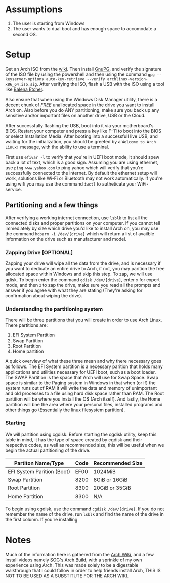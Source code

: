 # Assumptions
1.  The user is starting from Windows
2.  The user wants to dual boot and has enough space to accomodate a second OS.

# Setup
Get an Arch ISO from the [wiki](https://wiki.archlinux.org/title/Installation_guide). Then install [GnuPG](https://gnupg.org/download/), and verify the signature of the ISO file by using the powershell and then using the command ```gpg --keyserver-options auto-key-retrieve --verify archlinux-version-x86_64.iso.sig```. After verifying the ISO, flash a USB with the ISO using a tool like [Balena Etcher](https://etcher.balena.io/).

Also ensure that when using the Windows Disk Manager utility, there is a decent chunk of *FREE* unallocated space in the drive you want to install Arch on. Also before you do ANY partitioning, make sure you back up any sensitive and/or important files on another drive, USB or the Cloud.

After successfully flashing the USB, boot into it via your motherboard's BIOS. Restart your computer and press a key like F-11 to boot into the BIOS or select Installation Media. After booting into a successfull live USB, and waiting for the initialization, you should be greeted by a `Welcome to Arch Linux!` message, with the ability to use a terminal.

First use `efivar -l` to verify that you're in UEFI boot mode, it should spew back a lot of text, which is a good sign. Assuming you are using ethernet, use `ping www.yahoo.com` to ping yahoo which will verify that you're successfully connected to the internet. By default the ethernet setup will work, solutions like Wi-Fi or Bluetooth may not work automatically. If you're using wifi you may use the command `iwctl` to autheticate your WiFi- service.

## Partitioning and a few things

After verifying a working internet connection, use `lsblk` to list all the connected disks and proper partitions on your computer. If you cannot tell immediately by size which drive you'd like to install Arch on, you may use the command `hdparm -i /dev/[drive]` which will return a list of availble information on the drive such as manufacturer and model. 

### Zapping Drive [OPTIONAL]
Zapping your drive will wipe all the data from the drive, and is necessary if you want to dedicate an entire drive to Arch, if not, you may parition the free allocated space within Windows and skip this step. To zap, we will use gdisk. To begin enter the command `gdisk /dev/[drive]`, enter `x` for expert mode, and then `z` to zap the drive, make sure you read all the prompts and answer if you agree with what they are stating (They're asking for confirmation about wiping the drive).

### Understanding the partitioning system
There will be three partitions that you will create in order to use Arch Linux. There partitions are:
1.  EFI System Partition
2.  Swap Partition
3.  Root Partition
4.  Home partition

A quick overview of what these three mean and why there necessary goes as follows. The EFI System partition is a necessary parition that holds many applications and utilities necessary for UEFI boot, such as a boot loader. The SWAP Partition is the space that Arch will use for Swap Space. Swap space is similar to the Paging system in Windows in that when (or if) the system runs out of RAM it will write the data and memory of unimportant and old processes to a file using hard disk space rather than RAM. The Root partition will be where you install the OS (Arch itself). And lastly, the Home partition will bne the area where your personal files, installed programs and other things go (Essentially the linux filesystem partition).

### Starting

We will partition using cgdisk. Before starting the cgdisk utility, keep this table in mind, it has the type of space created by cgdisk and their respective codes, as well as recommended size, this will be useful when we begin the actual partitioning of the drive.

| Partiton Name/Type      | Code | Recommended Size |
| ----------- | ----------- | ---------------- |
| EFI System Parition (Boot) | EF00 | 1024MiB |
| Swap Partition | 8200 | 8GiB or 16GiB  |
| Root Partition | 8300 | 20GiB or 35GiB |
| Home Partition | 8300 | N/A |

To begin using cgdisk, use the command `cgdisk /dev/[drive]`. If you do not remember the name of the drive, run `lsblk` and find the name of the drive in the first column. If you're installing

# Notes

Much of the information here is gathered from the [Arch Wiki](https://wiki.archlinux.org/title/Installation_guide), and a few install videos namely [SOG's Arch Build](https://www.youtube.com/watch?v=M_f8pnXIrF8&t=484s), with a sprinkle of my own experience using Arch. This was made solely to be a digestable walkthrough that I could follow in order to help friends install Arch, THIS IS NOT TO BE USED AS A SUBSTITUTE FOR THE ARCH WIKI.
